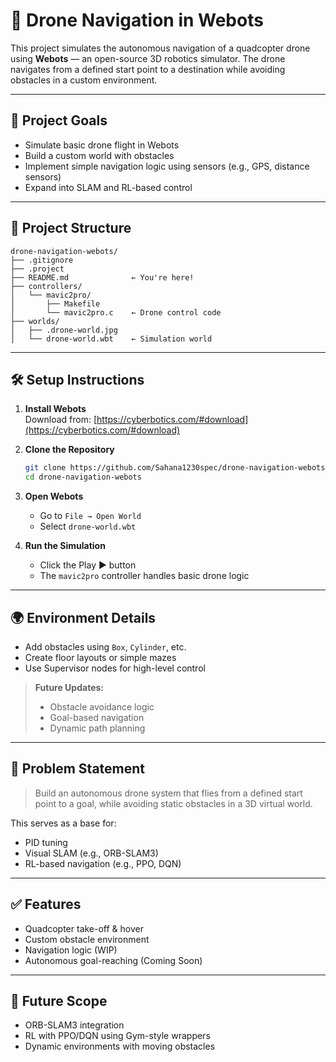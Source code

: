 # 🚁 Drone Navigation in Webots

This project simulates the autonomous navigation of a quadcopter drone using **Webots** — an open-source 3D robotics simulator. The drone navigates from a defined start point to a destination while avoiding obstacles in a custom environment.

---

## 🚀 Project Goals

- Simulate basic drone flight in Webots  
- Build a custom world with obstacles  
- Implement simple navigation logic using sensors (e.g., GPS, distance sensors)  
- Expand into SLAM and RL-based control

---

## 📁 Project Structure

```
drone-navigation-webots/
├── .gitignore
├── .project
├── README.md              ← You're here!
├── controllers/
│   └── mavic2pro/
│       ├── Makefile
│       └── mavic2pro.c    ← Drone control code
├── worlds/
│   ├── .drone-world.jpg
│   └── drone-world.wbt    ← Simulation world
```

---

## 🛠️ Setup Instructions

1. **Install Webots**  
   Download from: [https://cyberbotics.com/#download](https://cyberbotics.com/#download)

2. **Clone the Repository**
   ```bash
   git clone https://github.com/Sahana1230spec/drone-navigation-webots.git
   cd drone-navigation-webots
   ```

3. **Open Webots**
   - Go to `File → Open World`
   - Select `drone-world.wbt`

4. **Run the Simulation**
   - Click the Play ▶️ button
   - The `mavic2pro` controller handles basic drone logic

---

## 🌍 Environment Details

- Add obstacles using `Box`, `Cylinder`, etc.
- Create floor layouts or simple mazes
- Use Supervisor nodes for high-level control

> **Future Updates:**
> - Obstacle avoidance logic  
> - Goal-based navigation  
> - Dynamic path planning

---

## 🧠 Problem Statement

> Build an autonomous drone system that flies from a defined start point to a goal, while avoiding static obstacles in a 3D virtual world.

This serves as a base for:
- PID tuning  
- Visual SLAM (e.g., ORB-SLAM3)  
- RL-based navigation (e.g., PPO, DQN)

---

## ✅ Features

- Quadcopter take-off & hover  
- Custom obstacle environment  
- Navigation logic (WIP)  
- Autonomous goal-reaching (Coming Soon)

---

## 📌 Future Scope

- ORB-SLAM3 integration  
- RL with PPO/DQN using Gym-style wrappers  
- Dynamic environments with moving obstacles
